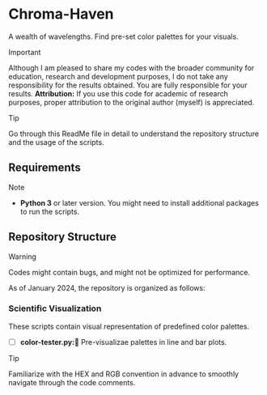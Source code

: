 # Chroma-Haven
A wealth of wavelengths. Find pre-set color palettes for your visuals.

> [!IMPORTANT]
> Although I am pleased to share my codes with the broader community for education, research and development purposes, I do not take any responsibility for the results obtained. You are fully responsible for your results.
> **Attribution:** If you use this code for academic of research purposes, proper attribution to the original author (myself) is appreciated.

> [!TIP]
> Go through this ReadMe file in detail to understand the repository structure and the usage of the scripts.

## Requirements
> [!NOTE]
> - **Python 3** or later version. You might need to install additional packages to run the scripts.

## Repository Structure
> [!WARNING]
> Codes might contain bugs, and might not be optimized for performance.

As of January 2024, the repository is organized as follows:

### Scientific Visualization
These scripts contain visual representation of predefined color palettes.

- [ ] **color-tester.py:**🐾 Pre-visualizae palettes in line and bar plots.


> [!TIP]
> Familiarize with the HEX and RGB convention in advance to smoothly navigate through the code comments.
